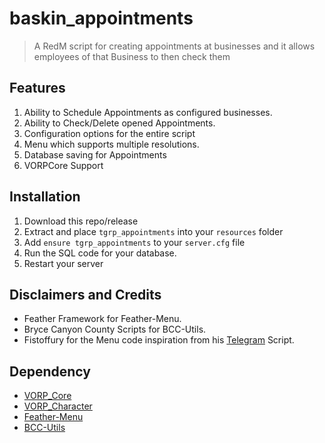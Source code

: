 # baskin_appointments

> A RedM script for creating appointments at businesses and it allows employees of that Business to then check them

## Features
1. Ability to Schedule Appointments as configured businesses.
2. Ability to Check/Delete opened Appointments.
2. Configuration options for the entire script
3. Menu which supports multiple resolutions.
4. Database saving for Appointments
5. VORPCore Support

## Installation
1. Download this repo/release
2. Extract and place `tgrp_appointments` into your `resources` folder
3. Add `ensure tgrp_appointments` to your `server.cfg` file
4. Run the SQL code for your database.
4. Restart your server

## Disclaimers and Credits
- Feather Framework for Feather-Menu.
- Bryce Canyon County Scripts for BCC-Utils.
- Fistoffury for the Menu code inspiration from his [Telegram](https://github.com/Fistsofury/fists-GlideMail) Script.

 ## Dependency
 - [VORP_Core](https://github.com/VORPCORE/vorp-core-lua)
 - [VORP_Character](https://github.com/VORPCORE/vorp_character-lua)
 - [Feather-Menu](https://github.com/FeatherFramework/feather-menu)
 - [BCC-Utils](https://github.com/BryceCanyonCounty/bcc-utils)
